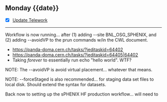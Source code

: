 ## Monday {{date}}

- [x] [Update Telework](https://docs.google.com/spreadsheets/d/16AZZBiKL1s6eGgH2KFiJPnD8-TjRsC0HYy4Qdmbr358/edit#gid=0)

-----------------------------------------------------------

Workflow is now running... after (1) adding --site BNL_OSG_SPHENIX, and (2) adding --avoidVP to the prun commands w/in the CWL document.
- https://panda-doma.cern.ch/tasks/?jeditaskid=64402
- https://panda-doma.cern.ch/tasks/?jeditaskid=64405|64402
- Taking *forever* to essentially run echo "hello world".  WTF?

NOTE:  The --avoidVP is avoid virtual placement... whatever that means.

NOTE: --forceStaged is also recommended... for staging data set files to local disk.  Should extend the syntax for datasets.


Back now to setting up the sPHENIX HF production workflow...  will need to 





